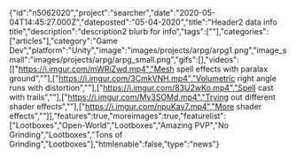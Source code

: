 {"id":"n5062020","project":"searcher","date":"2020-05-04T14:45:27.000Z","dateposted":"05-04-2020","title":"Header2 data info title","description":"description2 blurb for info","tags":[""],"categories":["articles"],"category":"Game Dev","platform":"Unity","image":"images/projects/arpg/arpg1.png","image_small":"images/projects/arpg/arpg_small.png","gifs":[],"videos":[["https://i.imgur.com/mWRiZwd.mp4","Mesh spell effects with paralax ground",""],["https://i.imgur.com/3CmkVNH.mp4","Volumetric right angle runs with distortion",""],["https://i.imgur.com/83U2wKo.mp4","Spell cast with trails",""],["https://i.imgur.com/Mv3SOMd.mp4","Trying out different shader effects",""],["https://i.imgur.com/npuKav7.mp4","More shader effects",""]],"features":true,"moreimages":true,"featurelist":["Lootboxes","Open-World","Lootboxes","Amazing PVP","No Grinding","Lootboxes","Tons of Grinding","Lootboxes"],"htmlenable":false,"type":"news"}